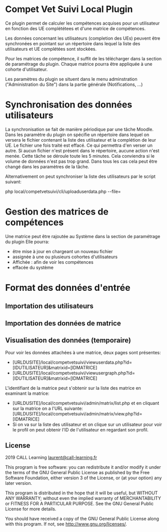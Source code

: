 # Compet Vet Suivi Local Plugin

Ce plugin permet de calculer les compétences acquises pour un utilisateur en fonction des UE complététees et d'une matrice de compétences.

Les données concernant les utilisateurs (completion des UEs) peuvent être synchronées en pointant sur un répertoire dans
lequel la liste des utilisateurs et UE complétées sont stockées.

Pour les matrices de compétence, il suffit de les télécharger dans la section de paramétrage du plugin. Chaque matrice pourra être appliquée
à une cohorte d'utilisateur.

Les paramètres du plugin se situent dans le menu adminstration ("Administration du Site") dans la partie générale (Notifications, ...)

# Synchronisation des données utilisateurs

La synchronisation se fait de manière périodique par une tâche Moodle. Dans les paramètre du plugin on spécifie
un répertoire dans lequel on versera le fichier contenant la liste des utilisateur et la complétion de leur UE.
Le fichier une fois traité est effacé. Ce qui permettra d'en verser un autre. Si aucun fichier n'est présent dans
le répertoire, aucune action n'est menée.
Cette tâche se déroule toute les 5 minutes. Cela conviendra si le volume de données n'est pas trop grand.
Dans tous les cas cela peut être changé dans les paramètres de la tâche. 

Alternativement on peut synchroniser la liste des utilisateurs par le script suivant:

php local/competvetsuivi/cli/uploaduserdata.php --file=<csv file>

# Gestion des matrices de compétences

Une matrice peut être rajoutée au Système dans la section de paramétrage du plugin
Elle pourra:
 * être mise à jour en chargeant un nouveau fichier
 * assignée à une ou plusieurs cohortes d'utilisateurs
 * Affichée : afin de voir les compétences 
 * effacée du système
 
 
# Format des données d'entrée

## Importation des utilisateurs

## Importation des données de matrice

## Visualisation des données (temporaire)

Pour voir les données attachées à une matrice, deux pages sont présentes:

* [URLDUSITE]/local/competvetsuivi/viewuserdata.php?id=[IDUTILISATEUR]&matrixid=[IDMATRICE]
* [URLDUSITE]/local/competvetsuivi/viewusergraph.php?id=[IDUTILISATEUR]&matrixid=[IDMATRICE]

L'identifiant de la matrice peut s'obtenir sur la liste des matrice en examinant la matrice:
* [URLDUSITE]/local/competvetsuivi/admin/matrix/list.php et en cliquant sur la matrice on a l'URL suivante:
[URLDUSITE]/local/competvetsuivi/admin/matrix/view.php?id=[IDMATRICE]
* Si on va sur la liste des utilisateur et on clique sur un utilisateur pour voir le profil on peut obtenir l'ID de l'utilisateur
en regardant son profil.
 

## License ##

2019 CALL Learning <laurent@call-learning.fr>

This program is free software: you can redistribute it and/or modify it under
the terms of the GNU General Public License as published by the Free Software
Foundation, either version 3 of the License, or (at your option) any later
version.

This program is distributed in the hope that it will be useful, but WITHOUT ANY
WARRANTY; without even the implied warranty of MERCHANTABILITY or FITNESS FOR A
PARTICULAR PURPOSE.  See the GNU General Public License for more details.

You should have received a copy of the GNU General Public License along with
this program.  If not, see <http://www.gnu.org/licenses/>.
